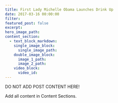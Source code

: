 ```yaml
---
title: First Lady Michelle Obama Launches Drink Up
date: 2017-03-16 00:00:00
filter:
featured_post: false
excerpt:
hero_image_path:
content_section:
  - text_block_markdown:
    single_image_block:
      single_image_path:
    double_image_block:
      image_1_path:
      image_2_path:
    video_block:
      video_id:
---
```

DO NOT ADD POST CONTENT HERE!

Add all content in Content Sections.